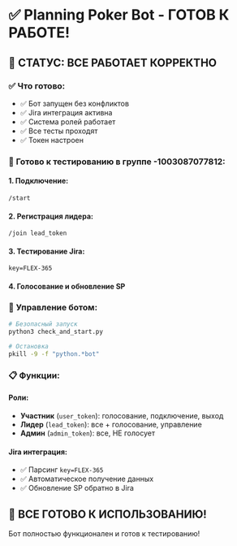 # ✅ Planning Poker Bot - ГОТОВ К РАБОТЕ!

## 🎯 **СТАТУС: ВСЕ РАБОТАЕТ КОРРЕКТНО**

### ✅ **Что готово:**
- ✅ Бот запущен без конфликтов
- ✅ Jira интеграция активна
- ✅ Система ролей работает
- ✅ Все тесты проходят
- ✅ Токен настроен

### 🚀 **Готово к тестированию в группе -1003087077812:**

#### **1. Подключение:**
```
/start
```

#### **2. Регистрация лидера:**
```
/join lead_token
```

#### **3. Тестирование Jira:**
```
key=FLEX-365
```

#### **4. Голосование и обновление SP**

### 🔧 **Управление ботом:**

```bash
# Безопасный запуск
python3 check_and_start.py

# Остановка
pkill -9 -f "python.*bot"
```

### 📋 **Функции:**

#### **Роли:**
- **Участник** (`user_token`): голосование, подключение, выход
- **Лидер** (`lead_token`): все + голосование, управление
- **Админ** (`admin_token`): все, НЕ голосует

#### **Jira интеграция:**
- ✅ Парсинг `key=FLEX-365`
- ✅ Автоматическое получение данных
- ✅ Обновление SP обратно в Jira

## 🎉 **ВСЕ ГОТОВО К ИСПОЛЬЗОВАНИЮ!**

Бот полностью функционален и готов к тестированию!
